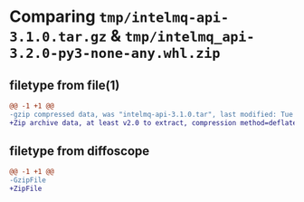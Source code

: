 # Comparing `tmp/intelmq-api-3.1.0.tar.gz` & `tmp/intelmq_api-3.2.0-py3-none-any.whl.zip`

## filetype from file(1)

```diff
@@ -1 +1 @@
-gzip compressed data, was "intelmq-api-3.1.0.tar", last modified: Tue Aug  2 16:35:00 2022, max compression
+Zip archive data, at least v2.0 to extract, compression method=deflate
```

## filetype from diffoscope

```diff
@@ -1 +1 @@
-GzipFile
+ZipFile
```


